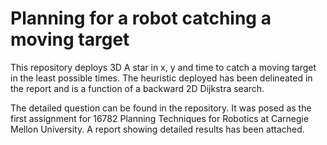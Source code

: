 # Planning for a robot catching a moving target

This repository deploys 3D A star in x, y and time to catch a moving target in the least possible times. The heuristic deployed has been delineated in the report and is a function of a backward 2D Dijkstra search. 

The detailed question can be found in the repository. It was posed as the first assignment for 16782 Planning Techniques for Robotics at Carnegie Mellon University. A report showing detailed results has been attached.
